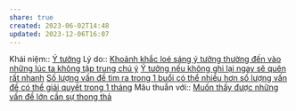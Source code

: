 ```yaml
---
share: true
created: 2023-06-02T14:48
updated: 2023-12-06T16:07
---
```


Khái niệm:: [Ý tưởng](%C3%9D%20t%C6%B0%E1%BB%9Fng.md)
Lý do:: [Khoảnh khắc loé sáng ý tưởng thường đến vào những lúc ta không tập trung chú ý](../../../Ngh%C4%A9%20v%E1%BB%81%20vi%E1%BB%87c%20ngh%C4%A9/Khoa%20h%E1%BB%8Dc%20nh%E1%BA%ADn%20th%E1%BB%A9c/Suy%20lu%E1%BA%ADn/Kho%E1%BA%A3nh%20kh%E1%BA%AFc%20lo%C3%A9%20s%C3%A1ng%20%C3%BD%20t%C6%B0%E1%BB%9Fng%20th%C6%B0%E1%BB%9Dng%20%C4%91%E1%BA%BFn%20v%C3%A0o%20nh%E1%BB%AFng%20l%C3%BAc%20ta%20kh%C3%B4ng%20t%E1%BA%ADp%20trung%20ch%C3%BA%20%C3%BD.md)
[Ý tưởng nếu không ghi lại ngay sẽ quên rất nhanh](../../../Ngh%C4%A9%20v%E1%BB%81%20vi%E1%BB%87c%20ngh%C4%A9/M%C3%B4i%20tr%C6%B0%E1%BB%9Dng%20ngh%C4%A9,%20nh%E1%BA%ADn%20th%E1%BB%A9c%20t%C4%83ng%20c%C6%B0%E1%BB%9Dng/%C4%90%E1%BB%8Dc%20v%C3%A0%20vi%E1%BA%BFt/Ghi%20ch%C3%BA%20th%C3%B4ng%20tin/%C3%9D%20t%C6%B0%E1%BB%9Fng%20n%E1%BA%BFu%20kh%C3%B4ng%20ghi%20l%E1%BA%A1i%20ngay%20s%E1%BA%BD%20qu%C3%AAn%20r%E1%BA%A5t%20nhanh.md)
[Số lượng vấn đề tìm ra trong 1 buổi có thể nhiều hơn số lượng vấn đề có thể giải quyết trong 1 tháng](./S%E1%BB%91%20l%C6%B0%E1%BB%A3ng%20v%E1%BA%A5n%20%C4%91%E1%BB%81%20t%C3%ACm%20ra%20trong%201%20bu%E1%BB%95i%20c%C3%B3%20th%E1%BB%83%20nhi%E1%BB%81u%20h%C6%A1n%20s%E1%BB%91%20l%C6%B0%E1%BB%A3ng%20v%E1%BA%A5n%20%C4%91%E1%BB%81%20c%C3%B3%20th%E1%BB%83%20gi%E1%BA%A3i%20quy%E1%BA%BFt%20trong%201%20th%C3%A1ng.md)
Mâu thuẫn với:: [Muốn thấy được những vấn đề lớn cần sự thong thả](./Mu%E1%BB%91n%20th%E1%BA%A5y%20%C4%91%C6%B0%E1%BB%A3c%20nh%E1%BB%AFng%20v%E1%BA%A5n%20%C4%91%E1%BB%81%20l%E1%BB%9Bn%20c%E1%BA%A7n%20s%E1%BB%B1%20thong%20th%E1%BA%A3.md)